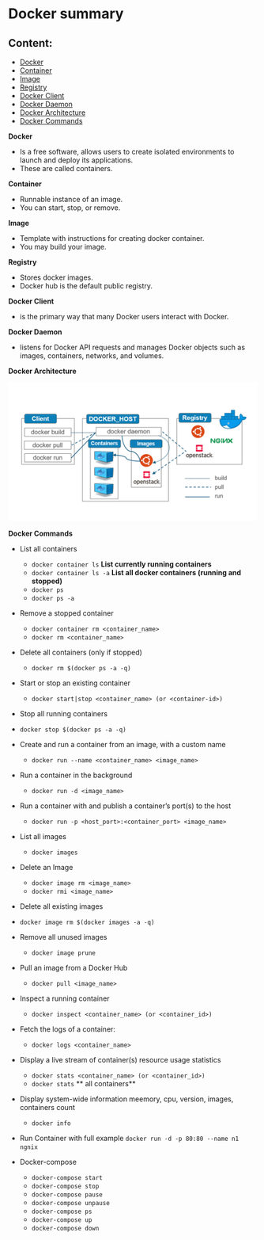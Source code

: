 # Docker summary

## Content:
  - [Docker](#docker)
  - [Container](#container)
  - [Image](#image)
  - [Registry](#registry)
  - [Docker Client](#client)
  - [Docker Daemon](#daemon)
  - [Docker Architecture](#architecture)
  - [Docker Commands](#commands)

**<a name="docker">
Docker
</a>**
- Is a free software, allows users to create isolated environments to launch and deploy its applications.
- These are called containers.

**<a name="container">
Container
</a>**
 - Runnable instance of an image.
 - You can start, stop, or remove.

**<a name="image">
Image
</a>**

- Template with instructions for creating docker container.
- You may build your image.

**<a name="registry">
Registry
</a>**

- Stores docker images.
- Docker hub is the default public registry.

**<a name="client">
Docker Client
</a>**
  - is the primary way that many Docker users interact with Docker.

**<a name="daemon">
Docker Daemon
</a>**

- listens for Docker API requests and manages Docker objects such as images, containers, networks, and volumes.

**<a name="architecture">
Docker Architecture
</a>**

![Docker Architecture](architecture-docker.jpg)


**<a name="commands">
Docker Commands
</a>**

- List all containers
  
  - `docker container ls`  **List currently running containers**
  - `docker container ls -a` **List all docker containers (running and stopped)**
  - `docker ps`
  - `docker ps -a`

- Remove a stopped container
  - `docker container rm <container_name>`
  - `docker rm <container_name>`
    
- Delete all containers (only if stopped)
    - `docker rm $(docker ps -a -q)`  
- Start or stop an existing container
   - `docker start|stop <container_name> (or <container-id>)`

- Stop all running containers
 - `docker stop $(docker ps -a -q)`

- Create and run a container from an image, with a custom name
  - `docker run --name <container_name> <image_name>`
  
- Run a container in the background
  - `docker run -d <image_name>`  
  
- Run a container with and publish a container’s port(s) to the host
   - `docker run -p <host_port>:<container_port> <image_name>`
  
- List all images
    - `docker images`
  
- Delete an Image
   - `docker image rm <image_name>`
   - `docker rmi <image_name>`

- Delete all existing images
 - `docker image rm $(docker images -a -q)`

- Remove all unused images
  - `docker image prune`

- Pull an image from a Docker Hub
  - `docker pull <image_name>`

- Inspect a running container
  - `docker inspect <container_name> (or <container_id>)`

- Fetch the logs of a container:
  - `docker logs <container_name>`

- Display a live stream of container(s) resource usage statistics
  - `docker stats <container_name> (or <container_id>)`
  - `docker stats` ** all containers**

- Display system-wide information meemory, cpu, version, images, containers count
  - `docker info`

- Run Container with full example
  `docker run -d -p 80:80 --name n1 ngnix`

- Docker-compose
  - `docker-compose start`
  - `docker-compose stop`
  - `docker-compose pause`
  - `docker-compose unpause`
  - `docker-compose ps`
  - `docker-compose up`
  - `docker-compose down`